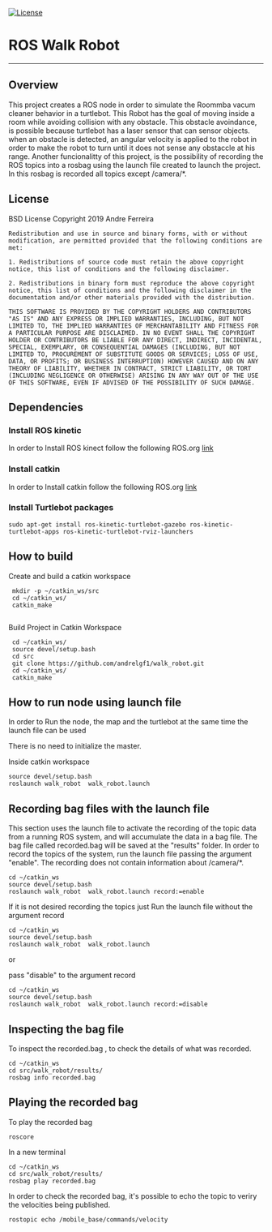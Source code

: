[![License](https://img.shields.io/badge/License-BSD%202--Clause-orange.svg)](https://opensource.org/licenses/BSD-2-Clause)
# ROS Walk Robot 

---

## Overview
This project creates a ROS node in order to simulate the Roommba vacum cleaner behavior in a turtlebot. This Robot has the goal of moving inside a room while avoiding collision with any obstacle.
This obstacle avoindance, is possible because turtlebot has a laser sensor that can sensor objects. when an obstacle is detected, an angular velocity is applied to the robot in order to make the robot to turn until it does not sense any obstaccle at his range.
Another funcionalitty of this project, is the possibility of recording the ROS topics into a rosbag using the launch file created to launch the project.
In this rosbag is recorded all topics except /camera/*. 

## License

BSD License
Copyright 2019 Andre Ferreira

```
Redistribution and use in source and binary forms, with or without modification, are permitted provided that the following conditions are met:

1. Redistributions of source code must retain the above copyright notice, this list of conditions and the following disclaimer.

2. Redistributions in binary form must reproduce the above copyright notice, this list of conditions and the following disclaimer in the documentation and/or other materials provided with the distribution.

THIS SOFTWARE IS PROVIDED BY THE COPYRIGHT HOLDERS AND CONTRIBUTORS "AS IS" AND ANY EXPRESS OR IMPLIED WARRANTIES, INCLUDING, BUT NOT LIMITED TO, THE IMPLIED WARRANTIES OF MERCHANTABILITY AND FITNESS FOR A PARTICULAR PURPOSE ARE DISCLAIMED. IN NO EVENT SHALL THE COPYRIGHT HOLDER OR CONTRIBUTORS BE LIABLE FOR ANY DIRECT, INDIRECT, INCIDENTAL, SPECIAL, EXEMPLARY, OR CONSEQUENTIAL DAMAGES (INCLUDING, BUT NOT LIMITED TO, PROCUREMENT OF SUBSTITUTE GOODS OR SERVICES; LOSS OF USE, DATA, OR PROFITS; OR BUSINESS INTERRUPTION) HOWEVER CAUSED AND ON ANY THEORY OF LIABILITY, WHETHER IN CONTRACT, STRICT LIABILITY, OR TORT (INCLUDING NEGLIGENCE OR OTHERWISE) ARISING IN ANY WAY OUT OF THE USE OF THIS SOFTWARE, EVEN IF ADVISED OF THE POSSIBILITY OF SUCH DAMAGE.

```


## Dependencies




### Install ROS kinetic

In order to Install ROS kinect follow the following ROS.org [link](http://wiki.ros.org/kinetic/Installation/Ubuntu)

### Install catkin

In order to Install catkin follow the following ROS.org [link](http://wiki.ros.org/catkin#Installing_catkin)

### Install Turtlebot packages

```
sudo apt-get install ros-kinetic-turtlebot-gazebo ros-kinetic-turtlebot-apps ros-kinetic-turtlebot-rviz-launchers

```

## How to build

Create and build a catkin workspace 
```
 mkdir -p ~/catkin_ws/src
 cd ~/catkin_ws/
 catkin_make
 
```
Build Project in Catkin Workspace
```
 cd ~/catkin_ws/
 source devel/setup.bash
 cd src
 git clone https://github.com/andrelgf1/walk_robot.git
 cd ~/catkin_ws/
 catkin_make
```
## How to run node using launch file

In order to Run the node, the map and the turtlebot at the same time the launch file can be used 

There is no need to initialize the master.

Inside catkin workspace

```
source devel/setup.bash
roslaunch walk_robot  walk_robot.launch

```


## Recording bag files with the launch file

This section uses the launch file to activate the recording of  the topic data from a running ROS system, and will accumulate the data in a bag file.
The bag file called recorded.bag will be saved at the "results" folder.
In order to record the topics of the system, run the launch file passing the argument "enable".
The recording does not contain information about /camera/*.

```
cd ~/catkin_ws
source devel/setup.bash
roslaunch walk_robot  walk_robot.launch record:=enable

```

If it is not desired recording the topics just Run the launch file without the argument record

```
cd ~/catkin_ws
source devel/setup.bash
roslaunch walk_robot  walk_robot.launch  

```
or 

pass "disable" to the argument record 

```
cd ~/catkin_ws
source devel/setup.bash
roslaunch walk_robot  walk_robot.launch record:=disable

```

## Inspecting the bag file

To inspect the recorded.bag , to check the details of what was recorded.

```
cd ~/catkin_ws
cd src/walk_robot/results/
rosbag info recorded.bag

```

## Playing the recorded bag

To play the recorded bag 

```
roscore

```
In a new terminal 

```
cd ~/catkin_ws
cd src/walk_robot/results/
rosbag play recorded.bag

```
In order to check the recorded bag, it's possible to echo the topic to veriry the velocities being published.

```
rostopic echo /mobile_base/commands/velocity

```









